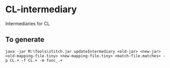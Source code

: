# CL-intermediary

Intermediaries for CL

## To generate

```
java -jar M:\Tools\stitch.jar updateIntermediary <old-jar> <new-jar> <old-mapping-file.tiny> <new-mapping-file.tiny> <match-file.matches> -p CL.+ -f CL.+ -m func_.+
```
